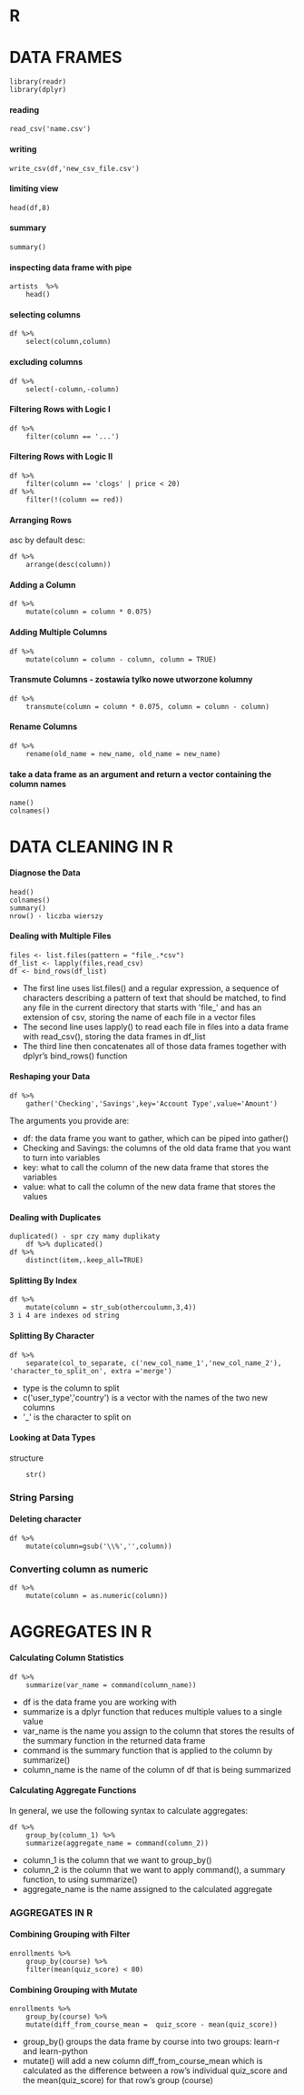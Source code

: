 # R



# DATA FRAMES

	library(readr)
	library(dplyr)

#### reading

	read_csv('name.csv')

#### writing

	write_csv(df,'new_csv_file.csv')

#### limiting view

	head(df,8)

#### summary

	summary()
	
#### inspecting data frame with pipe

	artists  %>%
		head()
 
#### selecting columns

	df %>%
  		select(column,column)
		
#### excluding columns

	df %>%
  		select(-column,-column)

#### Filtering Rows with Logic I

	df %>%
  		filter(column == '...')
		
#### Filtering Rows with Logic II

	df %>%
  		filter(column == 'clogs' | price < 20)
	df %>%
  		filter(!(column == red))
  
#### Arranging Rows
asc by default 
desc:

	df %>%
		arrange(desc(column))

#### Adding a Column

	df %>%
  		mutate(column = column * 0.075)

#### Adding Multiple Columns

	df %>%
  		mutate(column = column - column, column = TRUE)
	
#### Transmute Columns - zostawia tylko nowe utworzone kolumny

	df %>%
  		transmute(column = column * 0.075, column = column - column)
							
#### Rename Columns

	df %>%
  		rename(old_name = new_name, old_name = new_name)
         
         
#### take a data frame as an argument and return a vector containing the column names
 
 	name()
 	colnames()
 
 
# DATA CLEANING IN R
 
#### Diagnose the Data

	head()
	colnames()
	summary()
	nrow() - liczba wierszy

#### Dealing with Multiple Files

	files <- list.files(pattern = "file_.*csv")
	df_list <- lapply(files,read_csv)
	df <- bind_rows(df_list)
	
- The first line uses list.files() and a regular expression, a sequence of characters describing a pattern of text that should be matched, to find any file in the current directory that starts with 'file_' and has an extension of csv, storing the name of each file in a vector files
- The second line uses lapply() to read each file in files into a data frame with read_csv(), storing the data frames in df_list
- The third line then concatenates all of those data frames together with dplyr’s bind_rows() function

#### Reshaping your Data

	df %>%
		gather('Checking','Savings',key='Account Type',value='Amount')
	
The arguments you provide are:

- df: the data frame you want to gather, which can be piped into gather()
- Checking and Savings: the columns of the old data frame that you want to turn into variables
- key: what to call the column of the new data frame that stores the variables
- value: what to call the column of the new data frame that stores the values

#### Dealing with Duplicates

	duplicated() - spr czy mamy duplikaty
		df %>% duplicated() 
	df %>%
  		distinct(item,.keep_all=TRUE)
		
#### Splitting By Index

	df %>%
		mutate(column = str_sub(othercoulumn,3,4))
	3 i 4 are indexes od string

#### Splitting By Character

	df %>%
  		separate(col_to_separate, c('new_col_name_1','new_col_name_2'), 'character_to_split_on', extra ='merge')

- type is the column to split
- c('user_type','country') is a vector with the names of the two new columns
- '_' is the character to split on

#### Looking at Data Types

structure 

		str()
	
### String Parsing
#### Deleting character

	df %>%
		mutate(column=gsub('\\%','',column))

### Converting column as numeric

	df %>%
		mutate(column = as.numeric(column))
		
# AGGREGATES IN R

#### Calculating Column Statistics

	df %>%
		summarize(var_name = command(column_name))
		
- df is the data frame you are working with
- summarize is a dplyr function that reduces multiple values to a single value
- var_name is the name you assign to the column that stores the results of the summary function in the returned data frame
- command is the summary function that is applied to the column by summarize()
- column_name is the name of the column of df that is being summarized

#### Calculating Aggregate Functions

In general, we use the following syntax to calculate aggregates:

	df %>%
		group_by(column_1) %>%
		summarize(aggregate_name = command(column_2))
		
- column_1 is the column that we want to group_by()
- column_2 is the column that we want to apply command(), a summary function, to using summarize()
- aggregate_name is the name assigned to the calculated aggregate

### AGGREGATES IN R
#### Combining Grouping with Filter

	enrollments %>%
		group_by(course) %>%
		filter(mean(quiz_score) < 80)
		
#### Combining Grouping with Mutate

	enrollments %>% 
		group_by(course) %>% 
		mutate(diff_from_course_mean = 	quiz_score - mean(quiz_score))

- group_by() groups the data frame by course into two groups: learn-r and learn-python
- mutate() will add a new column diff_from_course_mean which is calculated as the difference between a row’s individual quiz_score and the mean(quiz_score) for that row’s group (course)
